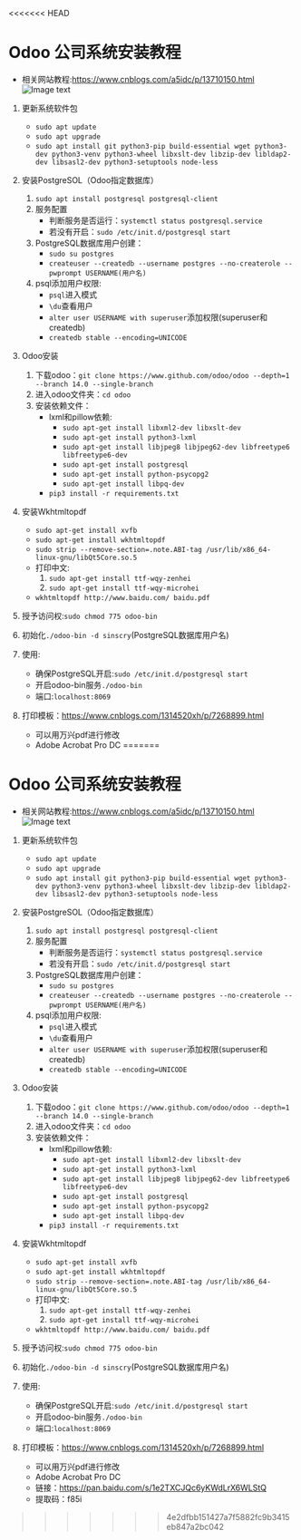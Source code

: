 <<<<<<< HEAD
# Odoo 公司系统安装教程
* 相关网站教程:https://www.cnblogs.com/a5idc/p/13710150.html
![Image text](./bg.jpg)

1. 更新系统软件包
	* `sudo apt update`
	* `sudo apt upgrade`
	* `sudo apt install git python3-pip build-essential wget python3-dev python3-venv python3-wheel libxslt-dev libzip-dev libldap2-dev libsasl2-dev python3-setuptools node-less`

2. 安装PostgreSOL（Odoo指定数据库）
	1. `sudo apt install postgresql postgresql-client`
	2. 服务配置
		* 判断服务是否运行：`systemctl status postgresql.service`
		* 若没有开启：`sudo /etc/init.d/postgresql start`
	3. PostgreSQL数据库用户创建：
		* `sudo su postgres`
		* `createuser --createdb --username postgres --no-createrole --pwprompt USERNAME(用户名)`
	4. psql添加用户权限:
		* `psql`进入模式
		* `\du`查看用户
		* `alter user USERNAME with superuser`添加权限(superuser和createdb)
		* `createdb stable --encoding=UNICODE`
		
3. Odoo安装
	1. 下载odoo：`git clone https://www.github.com/odoo/odoo --depth=1 --branch 14.0 --single-branch`
	2. 进入odoo文件夹：`cd odoo`
	3. 安装依赖文件：
		* lxml和pillow依赖:
			* `sudo apt-get install libxml2-dev libxslt-dev`
			* `sudo apt-get install python3-lxml`
			* `sudo apt-get install libjpeg8 libjpeg62-dev libfreetype6 libfreetype6-dev`
			* `sudo apt-get install postgresql`
			* `sudo apt-get install python-psycopg2`
			* `sudo apt-get install libpq-dev`
		* `pip3 install -r requirements.txt`
		
4. 安装Wkhtmltopdf
	* `sudo apt-get install xvfb`
	* `sudo apt-get install wkhtmltopdf`
	* `sudo strip --remove-section=.note.ABI-tag /usr/lib/x86_64-linux-gnu/libQt5Core.so.5`
	* 打印中文:
		1. `sudo apt-get install ttf-wqy-zenhei`
		2. `sudo apt-get install ttf-wqy-microhei`
	* `wkhtmltopdf http://www.baidu.com/ baidu.pdf`
	
5. 授予访问权:`sudo chmod 775 odoo-bin`

6. 初始化`./odoo-bin -d sinscry`(PostgreSQL数据库用户名)

7. 使用:
	* 确保PostgreSQL开启:`sudo /etc/init.d/postgresql start`
	* 开启odoo-bin服务`./odoo-bin`
	* 端口:`localhost:8069`
	
8. 打印模板：https://www.cnblogs.com/1314520xh/p/7268899.html
	* 可以用万兴pdf进行修改
	* Adobe Acrobat Pro DC 
=======
# Odoo 公司系统安装教程
* 相关网站教程:https://www.cnblogs.com/a5idc/p/13710150.html
![Image text](./bg.jpg)

1. 更新系统软件包
	* `sudo apt update`
	* `sudo apt upgrade`
	* `sudo apt install git python3-pip build-essential wget python3-dev python3-venv python3-wheel libxslt-dev libzip-dev libldap2-dev libsasl2-dev python3-setuptools node-less`

2. 安装PostgreSOL（Odoo指定数据库）
	1. `sudo apt install postgresql postgresql-client`
	2. 服务配置
		* 判断服务是否运行：`systemctl status postgresql.service`
		* 若没有开启：`sudo /etc/init.d/postgresql start`
	3. PostgreSQL数据库用户创建：
		* `sudo su postgres`
		* `createuser --createdb --username postgres --no-createrole --pwprompt USERNAME(用户名)`
	4. psql添加用户权限:
		* `psql`进入模式
		* `\du`查看用户
		* `alter user USERNAME with superuser`添加权限(superuser和createdb)
		* `createdb stable --encoding=UNICODE`
		
3. Odoo安装
	1. 下载odoo：`git clone https://www.github.com/odoo/odoo --depth=1 --branch 14.0 --single-branch`
	2. 进入odoo文件夹：`cd odoo`
	3. 安装依赖文件：
		* lxml和pillow依赖:
			* `sudo apt-get install libxml2-dev libxslt-dev`
			* `sudo apt-get install python3-lxml`
			* `sudo apt-get install libjpeg8 libjpeg62-dev libfreetype6 libfreetype6-dev`
			* `sudo apt-get install postgresql`
			* `sudo apt-get install python-psycopg2`
			* `sudo apt-get install libpq-dev`
		* `pip3 install -r requirements.txt`
		
4. 安装Wkhtmltopdf
	* `sudo apt-get install xvfb`
	* `sudo apt-get install wkhtmltopdf`
	* `sudo strip --remove-section=.note.ABI-tag /usr/lib/x86_64-linux-gnu/libQt5Core.so.5`
	* 打印中文:
		1. `sudo apt-get install ttf-wqy-zenhei`
		2. `sudo apt-get install ttf-wqy-microhei`
	* `wkhtmltopdf http://www.baidu.com/ baidu.pdf`
	
5. 授予访问权:`sudo chmod 775 odoo-bin`

6. 初始化`./odoo-bin -d sinscry`(PostgreSQL数据库用户名)

7. 使用:
	* 确保PostgreSQL开启:`sudo /etc/init.d/postgresql start`
	* 开启odoo-bin服务`./odoo-bin`
	* 端口:`localhost:8069`
	
8. 打印模板：https://www.cnblogs.com/1314520xh/p/7268899.html
	* 可以用万兴pdf进行修改
	* Adobe Acrobat Pro DC 
	* 链接：https://pan.baidu.com/s/1e2TXCJQc6yKWdLrX6WLStQ 
	* 提取码：f85i 
>>>>>>> 4e2dfbb151427a7f5882fc9b3415eb847a2bc042
